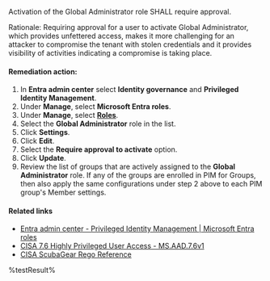 Activation of the Global Administrator role SHALL require approval.

Rationale: Requiring approval for a user to activate Global Administrator, which provides unfettered access, makes it more challenging for an attacker to compromise the tenant with stolen credentials and it provides visibility of activities indicating a compromise is taking place.

#### Remediation action:

1. In **Entra admin center** select **Identity governance** and **Privileged Identity Management**.
2. Under **Manage**, select **Microsoft Entra roles**.
3. Under **Manage**, select **[Roles](https://entra.microsoft.com/#view/Microsoft_Azure_PIMCommon/ResourceMenuBlade/~/roles/resourceId//resourceType/tenant/provider/aadroles)**.
4. Select the **Global Administrator** role in the list.
5. Click **Settings**.
6. Click **Edit**.
7. Select the **Require approval to activate** option.
8. Click **Update**.
9. Review the list of groups that are actively assigned to the **Global Administrator** role. If any of the groups are enrolled in PIM for Groups, then also apply the same configurations under step 2 above to each PIM group's Member settings.

#### Related links

* [Entra admin center - Privileged Identity Management | Microsoft Entra roles](https://entra.microsoft.com/#view/Microsoft_Azure_PIMCommon/ResourceMenuBlade/~/roles/resourceId//resourceType/tenant/provider/aadroles)
* [CISA 7.6 Highly Privileged User Access - MS.AAD.7.6v1](https://github.com/cisagov/ScubaGear/blob/main/PowerShell/ScubaGear/baselines/aad.md#msaad76v1)
* [CISA ScubaGear Rego Reference](https://github.com/cisagov/ScubaGear/blob/main/PowerShell/ScubaGear/Rego/AADConfig.rego#L938)

<!--- Results --->
%testResult%
